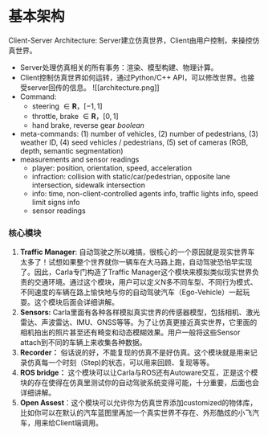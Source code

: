 # 基本架构
Client-Server Architecture: Server建立仿真世界，Client由用户控制，来操控仿真世界。
- Server处理仿真相关的所有事务：渲染、模型构建、物理计算。
- Client控制仿真世界如何运转，通过Python/C++ API，可以修改世界。也接受server回传的信息。
![[architecture.png]]
-   Command: 
	-   steering $\in \mathbf{R}，[-1,1]$ 
	-   throttle, brake $\in \mathbf{R}，[0,1]$
	-   hand brake, reverse gear $boolean$
-   meta-commands: (1) number of vehicles, (2) number of pedestrians, (3) weather ID, (4) seed vehicles / pedestrians, (5) set of cameras (RGB, depth, semantic segmentation)
- measurements and sensor readings
	- player: position, orientation, speed, acceleration
	- infraction: collision with static/car/pedestrian, opposite lane intersection, sidewalk intersection 
	- info: time, non-client-controlled agents info, traffic lights info, speed limit signs info
	- sensor readings

### 核心模块

1.  **Traffic Manager**: 自动驾驶之所以难搞，很核心的一个原因就是现实世界车太多了！试想如果整个世界就你一辆车在大马路上跑，自动驾驶恐怕早实现了。因此，Carla专门构造了Traffic Manager这个模块来模拟类似现实世界负责的交通环境。通过这个模块，用户可以定义N多不同车型、不同行为模式、不同速度的车辆在路上愉快地与你的自动驾驶汽车（Ego-Vehicle）一起玩耍。这个模块后面会详细讲解。
2.  **Sensors:** Carla里面有各种各样模拟真实世界的传感器模型，包括相机、激光雷达、声波雷达、IMU、GNSS等等。为了让仿真更接近真实世界，它里面的相机拍出的照片甚至还有畸变和动态模糊效果。用户一般将这些Sensor attach到不同的车辆上来收集各种数据。
3.  **Recorder：** 俗话说的好，不能复现的仿真不是好仿真。这个模块就是用来记录仿真每一个时刻（Step)的状态，可以用来回顾、复现等等。
4.  **ROS bridge：** 这个模块可以让Carla与ROS还有Autoware交互，正是这个模块的存在使得在仿真里测试你的自动驾驶系统变得可能，十分重要，后面也会详细讲解。
5.  **Open Assest**：这个模块可以允许你为仿真世界添加customized的物体库，比如你可以在默认的汽车蓝图里再加一个真实世界不存在、外形酷炫的小飞汽车，用来给Client端调用。
